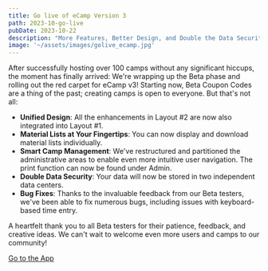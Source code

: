 ```yaml
---
title: Go live of eCamp Version 3
path: 2023-10-go-live
pubDate: 2023-10-22
description: "More Features, Better Design, and Double the Data Security! Get started now!"
image: '~/assets/images/golive_ecamp.jpg'
---
```


After successfully hosting over 100 camps without any significant hiccups, the moment has finally arrived: We're wrapping up the Beta phase and rolling out the red carpet for eCamp v3! Starting now, Beta Coupon Codes are a thing of the past; creating camps is open to everyone. But that's not all:

- **Unified Design**: All the enhancements in Layout #2 are now also integrated into Layout #1.
- **Material Lists at Your Fingertips**: You can now display and download material lists individually.
- **Smart Camp Management**: We've restructured and partitioned the administrative areas to enable even more intuitive user navigation. The print function can now be found under Admin.
- **Double Data Security**: Your data will now be stored in two independent data centers.
- **Bug Fixes**: Thanks to the invaluable feedback from our Beta testers, we've been able to fix numerous bugs, including issues with keyboard-based time entry.

A heartfelt thank you to all Beta testers for their patience, feedback, and creative ideas. We can't wait to welcome even more users and camps to our community!

<a class="btn secondary mr-4 mb-4" href="https://app.ecamp3.ch" target="_blank">Go to the App</a>
